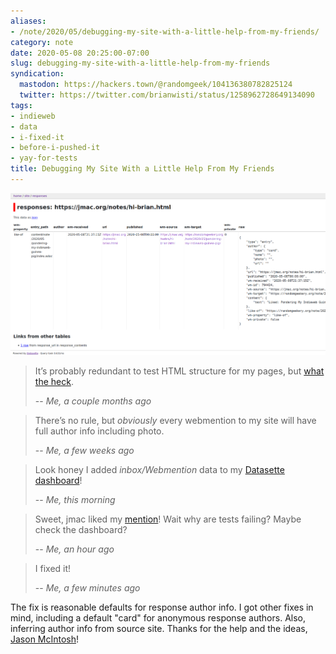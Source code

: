 ```yaml
---
aliases:
- /note/2020/05/debugging-my-site-with-a-little-help-from-my-friends/
category: note
date: 2020-05-08 20:25:00-07:00
slug: debugging-my-site-with-a-little-help-from-my-friends
syndication:
  mastodon: https://hackers.town/@randomgeek/104136380782825124
  twitter: https://twitter.com/brianwisti/status/1258962728649134090
tags:
- indieweb
- data
- i-fixed-it
- before-i-pushed-it
- yay-for-tests
title: Debugging My Site With a Little Help From My Friends
---
```


![attachments/img/2020/cover-2020-05-08.png](../../../attachments/img/2020/cover-2020-05-08.png)

 > 
 > It’s probably redundant to test HTML structure for my pages, but [what the heck](../03/passing-tests-is-now-required-to-push.md).
 > 
 > -- <cite>Me, a couple months ago</cite>

 > 
 > There’s no rule, but *obviously* every webmention to my site will have
 > full author info including photo.
 > 
 > -- <cite>Me, a few weeks ago</cite>

 > 
 > Look honey I added *inbox/Webmention* data to my [Datasette dashboard](datasette-sure-is-nifty.md)!
 > 
 > -- <cite>Me, this morning</cite>

 > 
 > Sweet, jmac liked my [mention](pondering-my-indieweb-guinea-pig.md)!  Wait why are tests failing? Maybe check
 > the dashboard?
 > 
 > -- <cite>Me, an hour ago</cite>

 > 
 > I fixed it!
 > 
 > -- <cite>Me, a few minutes ago</cite>

The fix is reasonable defaults for response author info. I got other fixes in mind, including a default "card" for anonymous response authors. Also, inferring author info from source site. Thanks for the help and the ideas, [Jason McIntosh](https://jmac.org)!
